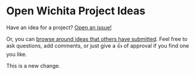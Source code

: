 # Open Wichita Project Ideas

Have an idea for a project? [Open an issue!](https://github.com/openwichita/project-ideas/issues/new)

Or, you can [browse around ideas that others have submitted](https://github.com/openwichita/project-ideas/issues). Feel free to ask questions, add comments, or just give a :+1: of approval if you find one you like.

This is a new change.
